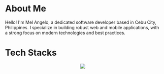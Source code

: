 # About Me

Hello! I'm Mel Angelo, a dedicated software developer based in Cebu City, Philippines. I specialize in building robust web and mobile applications, with a strong focus on modern technologies and best practices.

# Tech Stacks

<p align="center">
  <a href="https://skillicons.dev">
    <img src="https://skillicons.dev/icons?i=html,css,tailwind,nextjs,react,js,ts,python,mongodb,django,java,androidstudio,flutter,express,github" />
  </a>
</p>

